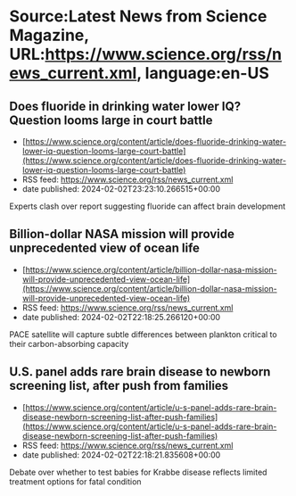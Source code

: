 # Source:Latest News from Science Magazine, URL:https://www.science.org/rss/news_current.xml, language:en-US

## Does fluoride in drinking water lower IQ? Question looms large in court battle
 - [https://www.science.org/content/article/does-fluoride-drinking-water-lower-iq-question-looms-large-court-battle](https://www.science.org/content/article/does-fluoride-drinking-water-lower-iq-question-looms-large-court-battle)
 - RSS feed: https://www.science.org/rss/news_current.xml
 - date published: 2024-02-02T23:23:10.266515+00:00

Experts clash over report suggesting fluoride can affect brain development

## Billion-dollar NASA mission will provide unprecedented view of ocean life
 - [https://www.science.org/content/article/billion-dollar-nasa-mission-will-provide-unprecedented-view-ocean-life](https://www.science.org/content/article/billion-dollar-nasa-mission-will-provide-unprecedented-view-ocean-life)
 - RSS feed: https://www.science.org/rss/news_current.xml
 - date published: 2024-02-02T22:18:25.266120+00:00

PACE satellite will capture subtle differences between plankton critical to their carbon-absorbing capacity

## U.S. panel adds rare brain disease to newborn screening list, after push from families
 - [https://www.science.org/content/article/u-s-panel-adds-rare-brain-disease-newborn-screening-list-after-push-families](https://www.science.org/content/article/u-s-panel-adds-rare-brain-disease-newborn-screening-list-after-push-families)
 - RSS feed: https://www.science.org/rss/news_current.xml
 - date published: 2024-02-02T22:18:21.835608+00:00

Debate over whether to test babies for Krabbe disease reflects limited treatment options for fatal condition

